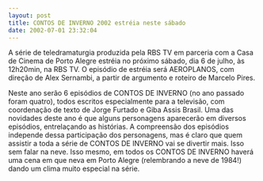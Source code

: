 ```yaml
---
layout: post
title: CONTOS DE INVERNO 2002 estréia neste sábado
date: 2002-07-01 23:32:04
---
```

A série de teledramaturgia produzida pela RBS TV em parceria com a Casa de Cinema de Porto Alegre estréia no próximo sábado, dia 6 de julho, às 12h20min, na RBS TV. O episódio de estréia será AEROPLANOS, com direção de Alex Sernambi, a partir de argumento e roteiro de Marcelo Pires.

Neste ano serão 6 episódios de CONTOS DE INVERNO (no ano passado foram quatro), todos escritos especialmente para a televisão, com coordenação de texto de Jorge Furtado e Giba Assis Brasil. Uma das novidades deste ano é que alguns personagens aparecerão em diversos episódios, entrelaçando as histórias. A compreensão dos episódios independe dessa participação dos personagens, mas é claro que quem assistir a toda a série de CONTOS DE INVERNO vai se divertir mais. Isso sem falar na neve. Isso mesmo, em todos os CONTOS DE INVERNO haverá uma cena em que neva em Porto Alegre (relembrando a neve de 1984!) dando um clima muito especial na série.